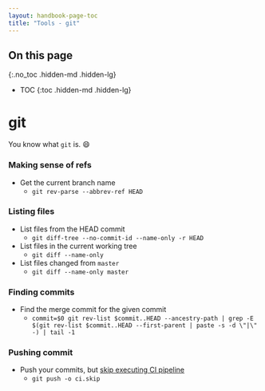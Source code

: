 ```yaml
---
layout: handbook-page-toc
title: "Tools - git"
---
```


## On this page
{:.no_toc .hidden-md .hidden-lg}

- TOC
{:toc .hidden-md .hidden-lg}

# git

You know what `git` is. 😄

### Making sense of refs

- Get the current branch name
  - `git rev-parse --abbrev-ref HEAD`

### Listing files

- List files from the HEAD commit
  - `git diff-tree --no-commit-id --name-only -r HEAD`
- List files in the current working tree
  - `git diff --name-only`
- List files changed from `master`
  - `git diff --name-only master`

### Finding commits

- Find the merge commit for the given commit
  - `commit=$0 git rev-list $commit..HEAD --ancestry-path | grep -E $(git rev-list $commit..HEAD --first-parent | paste -s -d \"|\" -) | tail -1`

### Pushing commit

- Push your commits, but [skip executing CI pipeline](https://docs.gitlab.com/ee/ci/yaml/README.html#skipping-jobs)
  -  `git push -o ci.skip`
  